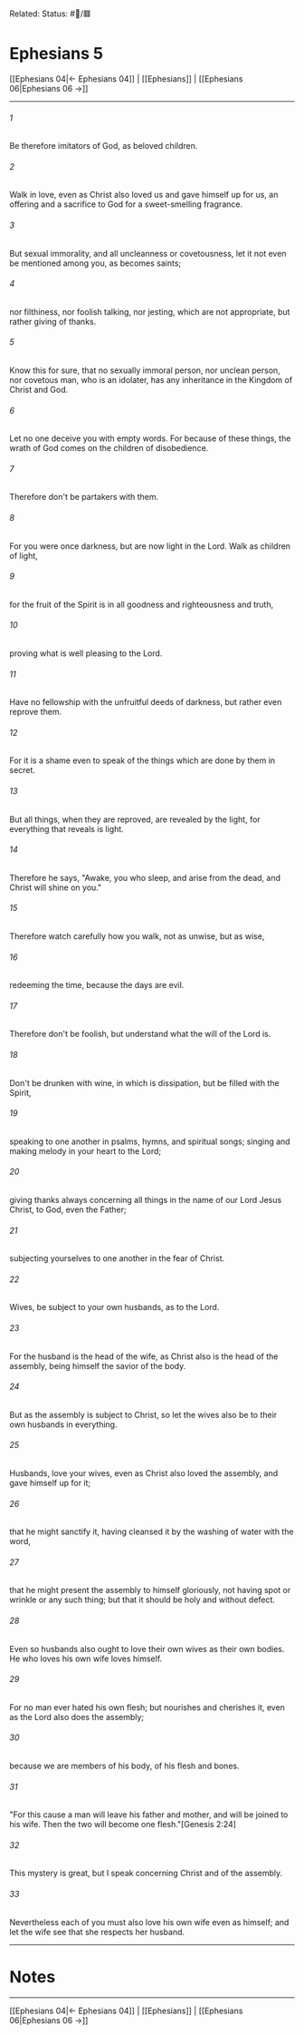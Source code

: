 Related:
Status: #📖/🟥
# Ephesians 5

[[Ephesians 04|← Ephesians 04]] | [[Ephesians]] | [[Ephesians 06|Ephesians 06 →]]
***



###### 1 
Be therefore imitators of God, as beloved children. 

###### 2 
Walk in love, even as Christ also loved us and gave himself up for us, an offering and a sacrifice to God for a sweet-smelling fragrance. 

###### 3 
But sexual immorality, and all uncleanness or covetousness, let it not even be mentioned among you, as becomes saints; 

###### 4 
nor filthiness, nor foolish talking, nor jesting, which are not appropriate, but rather giving of thanks. 

###### 5 
Know this for sure, that no sexually immoral person, nor unclean person, nor covetous man, who is an idolater, has any inheritance in the Kingdom of Christ and God. 

###### 6 
Let no one deceive you with empty words. For because of these things, the wrath of God comes on the children of disobedience. 

###### 7 
Therefore don't be partakers with them. 

###### 8 
For you were once darkness, but are now light in the Lord. Walk as children of light, 

###### 9 
for the fruit of the Spirit is in all goodness and righteousness and truth, 

###### 10 
proving what is well pleasing to the Lord. 

###### 11 
Have no fellowship with the unfruitful deeds of darkness, but rather even reprove them. 

###### 12 
For it is a shame even to speak of the things which are done by them in secret. 

###### 13 
But all things, when they are reproved, are revealed by the light, for everything that reveals is light. 

###### 14 
Therefore he says, "Awake, you who sleep, and arise from the dead, and Christ will shine on you." 

###### 15 
Therefore watch carefully how you walk, not as unwise, but as wise, 

###### 16 
redeeming the time, because the days are evil. 

###### 17 
Therefore don't be foolish, but understand what the will of the Lord is. 

###### 18 
Don't be drunken with wine, in which is dissipation, but be filled with the Spirit, 

###### 19 
speaking to one another in psalms, hymns, and spiritual songs; singing and making melody in your heart to the Lord; 

###### 20 
giving thanks always concerning all things in the name of our Lord Jesus Christ, to God, even the Father; 

###### 21 
subjecting yourselves to one another in the fear of Christ. 

###### 22 
Wives, be subject to your own husbands, as to the Lord. 

###### 23 
For the husband is the head of the wife, as Christ also is the head of the assembly, being himself the savior of the body. 

###### 24 
But as the assembly is subject to Christ, so let the wives also be to their own husbands in everything. 

###### 25 
Husbands, love your wives, even as Christ also loved the assembly, and gave himself up for it; 

###### 26 
that he might sanctify it, having cleansed it by the washing of water with the word, 

###### 27 
that he might present the assembly to himself gloriously, not having spot or wrinkle or any such thing; but that it should be holy and without defect. 

###### 28 
Even so husbands also ought to love their own wives as their own bodies. He who loves his own wife loves himself. 

###### 29 
For no man ever hated his own flesh; but nourishes and cherishes it, even as the Lord also does the assembly; 

###### 30 
because we are members of his body, of his flesh and bones. 

###### 31 
"For this cause a man will leave his father and mother, and will be joined to his wife. Then the two will become one flesh."<crossref intro="5:31">[Genesis 2:24]</crossref> 

###### 32 
This mystery is great, but I speak concerning Christ and of the assembly. 

###### 33 
Nevertheless each of you must also love his own wife even as himself; and let the wife see that she respects her husband.

---
# Notes


***
[[Ephesians 04|← Ephesians 04]] | [[Ephesians]] | [[Ephesians 06|Ephesians 06 →]]
